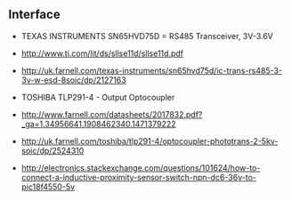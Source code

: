 ## Interface

  * TEXAS INSTRUMENTS  SN65HVD75D = RS485 Transceiver, 3V-3.6V 
  * http://www.ti.com/lit/ds/sllse11d/sllse11d.pdf
  * http://uk.farnell.com/texas-instruments/sn65hvd75d/ic-trans-rs485-3-3v-w-esd-8soic/dp/2127163

  * TOSHIBA TLP291-4 - Output Optocoupler
  * http://www.farnell.com/datasheets/2017832.pdf?_ga=1.34956641.1908462340.1471379222
  * http://uk.farnell.com/toshiba/tlp291-4/optocoupler-phototrans-2-5kv-soic/dp/2524310
  * http://electronics.stackexchange.com/questions/101624/how-to-connect-a-inductive-proximity-sensor-switch-npn-dc6-36v-to-pic18f4550-5v
